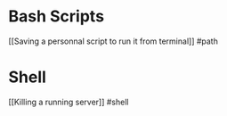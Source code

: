 # Bash Scripts
[[Saving a personnal script to run it from terminal]] #path 
# Shell
[[Killing a running server]] #shell 



